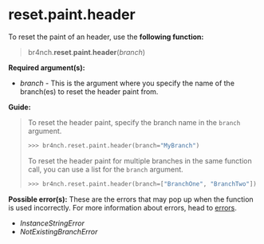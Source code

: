 # reset.paint.header

To reset the paint of an header, use the **following function:**

> br4nch.**reset**.**paint**.**header**(*branch*)

**Required argument(s):**

- *branch* - This is the argument where you specify the name of the branch(es) to reset the header paint from.

**Guide:**

> To reset the header paint, specify the branch name in the `branch` argument.
>
> ```python
> >>> br4nch.reset.paint.header(branch="MyBranch")
> ```
>
> To reset the header paint for multiple branches in the same function call, you can use a list for the `branch` argument.
>
> ```python
> >>> br4nch.reset.paint.header(branch=["BranchOne", "BranchTwo"])
> ```

**Possible error(s):**
These are the errors that may pop up when the function is used incorrectly.
For more information about errors, head to [errors](../../guides/errors.md).

- *InstanceStringError*
- *NotExistingBranchError*

